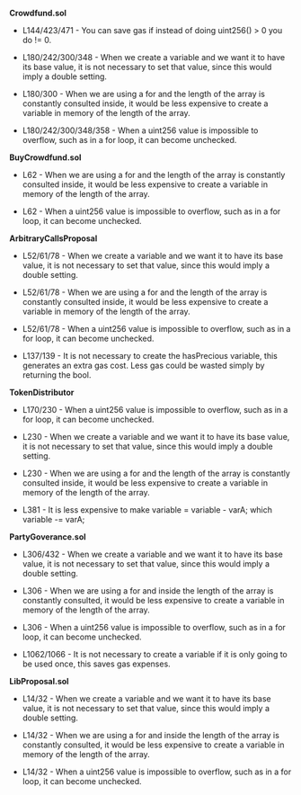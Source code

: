 **Crowdfund.sol**
- L144/423/471 - You can save gas if instead of doing uint256() > 0 you do != 0.

- L180/242/300/348 - When we create a variable and we want it to have its base value, it is not necessary to set that value, since this would imply a double setting.

- L180/300 - When we are using a for and the length of the array is constantly consulted inside, it would be less expensive to create a variable in memory of the length of the array.

- L180/242/300/348/358 - When a uint256 value is impossible to overflow, such as in a for loop, it can become unchecked.


**BuyCrowdfund.sol**
- L62 - When we are using a for and the length of the array is constantly consulted inside, it would be less expensive to create a variable in memory of the length of the array.

- L62 - When a uint256 value is impossible to overflow, such as in a for loop, it can become unchecked.




**ArbitraryCallsProposal**
- L52/61/78 - When we create a variable and we want it to have its base value, it is not necessary to set that value, since this would imply a double setting.

- L52/61/78 - When we are using a for and the length of the array is constantly consulted inside, it would be less expensive to create a variable in memory of the length of the array.

- L52/61/78 - When a uint256 value is impossible to overflow, such as in a for loop, it can become unchecked.

- L137/139 - It is not necessary to create the hasPrecious variable, this generates an extra gas cost. Less gas could be wasted simply by returning the bool.




**TokenDistributor**
- L170/230 - When a uint256 value is impossible to overflow, such as in a for loop, it can become unchecked.

- L230 - When we create a variable and we want it to have its base value, it is not necessary to set that value, since this would imply a double setting.

- L230 - When we are using a for and the length of the array is constantly consulted inside, it would be less expensive to create a variable in memory of the length of the array.

- L381 - It is less expensive to make variable = variable - varA; which variable -= varA;


**PartyGoverance.sol**
- L306/432 - When we create a variable and we want it to have its base value, it is not necessary to set that value, since this would imply a double setting.

- L306 - When we are using a for and inside the length of the array is constantly consulted, it would be less expensive to create a variable in memory of the length of the array.

- L306 - When a uint256 value is impossible to overflow, such as in a for loop, it can become unchecked.

- L1062/1066 - It is not necessary to create a variable if it is only going to be used once, this saves gas expenses.


**LibProposal.sol**
- L14/32 - When we create a variable and we want it to have its base value, it is not necessary to set that value, since this would imply a double setting.

- L14/32 - When we are using a for and inside the length of the array is constantly consulted, it would be less expensive to create a variable in memory of the length of the array.

- L14/32 - When a uint256 value is impossible to overflow, such as in a for loop, it can become unchecked.


